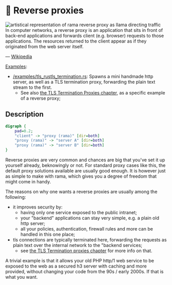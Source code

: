 # 🚦 Reverse proxies

<div class="book-article-intro">
    <img src="../img/proxy_llama_reverse.jpeg" alt="artistical representation of rama reverse proxy as llama directing traffic">
    <div>
        In computer networks, a reverse proxy is an application that sits in front of back-end applications and forwards client (e.g. browser) requests to those applications. The resources returned to the client appear as if they originated from the web server itself.
        <p>— <a href="https://en.wikipedia.org/wiki/Reverse_proxy">Wikipedia</a></p>
    </div>
</div>

[Examples](https://github.com/plabayo/rama/tree/main/examples):

- [/examples/tls_rustls_termination.rs](https://github.com/plabayo/rama/tree/main/examples/tls_rustls_termination.rs):
  Spawns a mini handmade http server, as well as a TLS termination proxy, forwarding the
  plain text stream to the first.
  - See also [the TLS Termination Proxies chapter](./tls.md), as a specific example of a reverse proxy;

## Description

<div class="book-article-image-center">

```dot process
digraph {
    pad=0.2;
    "client" -> "proxy (rama)" [dir=both]
    "proxy (rama)" -> "server A" [dir=both]
    "proxy (rama)" -> "server B" [dir=both]
}
```

</div>

Reverse proxies are very common and chances are big that you've set it up yourself
already, beknowingly or not. For standard proxy cases like this, the default
proxy solutions available are usually good enough. It is however just as simple
to make with rama, which gives you a degree of freedom that might come in handy.

The reasons on why one wants a reverse proxies are usually among the following:

- it improves security by:
  - having only one service exposed to the public intranet;
  - your "backend" applications can stay very simple, e.g. a plain old http server;
  - all your policies, authentication, firewall rules and more can be handled in this one place;
- tls connections are typically terminated here,
  forwarding the requests as plain text over the internal network to the "backend services;
  - see [the TLS Termination proxies chapter](./tls.md) for more info on that.

A trivial example is that it allows your old PHP http/1 web service to be
exposed to the web as a secured h3 server with caching and more provided,
without changing your code from the 90s / early 2000s. If that is what you want.
